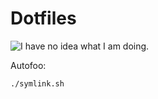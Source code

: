 # Dotfiles

![I have no idea what I am doing.](http://i3.kym-cdn.com/photos/images/original/000/234/739/fa5.jpg)

Autofoo:

    ./symlink.sh

